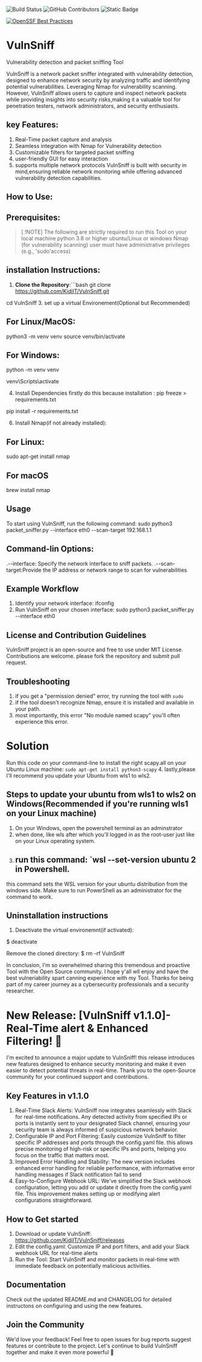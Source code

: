 ![Build Status](https://app.travis-ci.com/KidiIT/VulnSniff.svg?token=HC62QKJ5FjqqPJS4DciP&brannch=main)    ![GitHub Contributors](https://img.shields.io/github/contributors/KidiIT/VulnSniff)   ![Static Badge](https://img.shields.io/badge/Log%20Scan-passing-brightgreen)

[![OpenSSF Best Practices](https://www.bestpractices.dev/projects/9693/badge)](https://www.bestpractices.dev/projects/9693)

#  VulnSniff
Vulnerability detection and packet sniffing Tool

VulnSniff is a network packet sniffer integrated with vulnerability detection, designed to enhance network security by analyzing traffic and identifying potential vulnerabilities.
Leveraging Nmap for vulnerability scanning. However, VulnSniff allows users to capture and inspect network packets while providing insights into  security risks,making it a valuable tool for penetration testers, network administrators, and security enthusiasts.

## key Features:
1. Real-Time packet capture and analysis
2. Seamless integration with Nmap for Vulnerability detection
3. Customizable filters for targeted packet sniffing
4. user-friendly GUI for easy interaction
5. supports multiple network protocols
VulnSniff is built with security in mind,ensuring reliable network monitoring while offering advanced vulnerability detection capabilities.

## How to Use:
##  Prerequisites:
>[ !NOTE]
> The following are strictly required to run this Tool on your local machine
> python 3.8 or higher
> ubuntu/Linux or windows
> Nmap (for vulnerability scanning)
> user must have administrative privileges (e.g., 'sudo'access)

## installation Instructions:
1. **Clone the Repository**:```bash
 git clone https://github.com/KidiIT/VulnSniff.git

cd VulnSniff
3.  set up a virtual Environement(Optional but Recommended)
## For Linux/MacOS:

python3 -m venv venv
source venv/bin/activate

## For Windows:

python -m venv venv

venv\Scripts\activate

4. Install Dependencies
firstly do this because installation : pip freeze > requirements.txt 

pip install -r requirements.txt


6. Install Nmap(if not already installed):
## For Linux:

sudo apt-get install nmap  
## For macOS

brew install nmap 

##  Usage
To start using VulnSniff, run the following command:
sudo python3 packet_sniffer.py --interface eth0 --scan-target 192.168.1.1
## Command-lin Options:
.--interface: Specify the network interface to sniff packets.
.--scan-target:Provide the IP address or network range to scan for vulnerabilities
##  Example Workflow
1. Identify your network interface:
ifconfig
2.  Run VulnSniff on your chosen interface:
   sudo python3 packet_sniffer.py --interface eth0

##  License and Contribution Guidelines
VulnSniff project is an open-source and free to use under MIT License. Contributions are welcome. please fork the repository and submit pull request.

##  Troubleshooting
1.  if you get a "permission denied" error, try running the tool with `sudo`
2.  if the tool doesn't recognize Nmap, ensure it is installed and available in your path.
3.  most importantly, this error "No module named scapy" you'll often experience this error.
   #  Solution 
   Run this code on your command-line to install the right scapy.all on your Ubuntu Linux machine:  `sudo apt-get install python3-scapy`
4.  lastly,please  I'll recommend you update your Ubuntu from wls1 to wls2. 
## Steps to update your ubuntu from wls1 to wls2 on Windows(Recommended if you're running wls1 on your Linux machine)
1. On your Windows, open the powershell terminal as an adminstrator
2. when done, like wls  after which you'll logged in as the root-user just like on your Linux operating system.
3. ## run this command: `wsl --set-version ubuntu 2 in Powershell.
this command sets the WSL version for your ubuntu distribution from the windows side. Make sure to run PowerShell as an administrator for the command to work.

##   Uninstallation instructions
1. Deactivate the virtual environemnt(if activated):

$ deactivate

Remove the cloned directory:
$ rm -rf VulnSniff

In conclusion, I'm so overwhelmed sharing this tremendous and proactive Tool with the Open Source community. I hope y'all wll enjoy and have the best vulneriability spart canning experience with my Tool. Thanks for being part of my career journey as a cybersecurity professionals and a security researcher.


#  New Release: [VulnSniff v1.1.0]- Real-Time alert & Enhanced Filtering! 🥇
I'm excited to announce a major update to VulnSniff! this release introduces new features designed to enhance security monitoring and make it even easier to detect potential threats in real-time. Thank you to the open-Source community for your continued support and contributions.

## Key Features in v1.1.0

1. Real-Time Slack Alerts: VulnSniff now integrates seamlessly with Slack for real-time notifications. Any detected activity from specified IPs or ports is instantly sent to your designated Slack channel, ensuring your security team is always informed of suspicious network behavior.
2. Configurable IP and Port Filtering: Easily customize VulnSniff to filter specific IP addresses and ports through the config.yaml file. this allows precise monitoring of high-risk or specific IPs and ports, helping you focus on the traffic that matters most.
3. Improved Error Handling and Stability: The new version includes enhanced error handling for reliable performance, with informative error handling messages if Slack notification fail to send
4. Easy-to-Configure Webhook URL: We've simplified the Slack webhook configuration, letting you add or update it directly from the config.yaml file. This improvement makes setting up or modifying alert configurations straightforward.

## How to Get started
1. Download or update VulnSniff:   https://github.com/KidiIT/VulnSniff/releases
3. Edit the config.yaml: Customize IP and port filters, and add your Slack webhook URL for real-time alerts
4. Run the Tool: Start VulnSniff and monitor packets in real-time with immediate feedback on potentially malicious activities.

## Documentation 
Check out the updated README.md and CHANGELOG for detailed instructons on configuring and using the new features.

## Join the Community
We'd love your feedback! Feel free to open issues for bug reports suggest features or contribute to the project. 
Let's continue to build VulnSniff together and make it even more powerful 🥇 

















